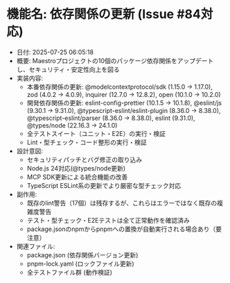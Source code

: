 # 機能名: 依存関係の更新 (Issue #84対応)

- 日付: 2025-07-25 06:05:18
- 概要: Maestroプロジェクトの10個のパッケージ依存関係をアップデートし、セキュリティ・安定性向上を図る
- 実装内容: 
  - 本番依存関係の更新: @modelcontextprotocol/sdk (1.15.0 → 1.17.0), zod (4.0.2 → 4.0.9), inquirer (12.7.0 → 12.8.2), open (10.1.0 → 10.2.0)
  - 開発依存関係の更新: eslint-config-prettier (10.1.5 → 10.1.8), @eslint/js (9.30.1 → 9.31.0), @typescript-eslint/eslint-plugin (8.36.0 → 8.38.0), @typescript-eslint/parser (8.36.0 → 8.38.0), eslint (9.31.0), @types/node (22.16.3 → 24.1.0)
  - 全テストスイート（ユニット・E2E）の実行・検証
  - Lint・型チェック・コード整形の実行・検証
- 設計意図: 
  - セキュリティパッチとバグ修正の取り込み
  - Node.js 24対応(@types/node更新)
  - MCP SDK更新による統合機能の改善
  - TypeScript ESLint系の更新でより厳密な型チェック対応
- 副作用: 
  - 既存のlint警告（17個）は残存するが、これらはエラーではなく既存の複雑度警告
  - テスト・型チェック・E2Eテストは全て正常動作を確認済み
  - package.jsonのnpmからpnpmへの置換が自動実行される場合あり（要注意）
- 関連ファイル: 
  - package.json (依存関係バージョン更新)
  - pnpm-lock.yaml (ロックファイル更新)
  - 全テストファイル群 (動作検証)